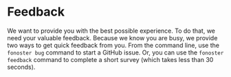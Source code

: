 # Feedback

We want to provide you with the best possible experience. To do that, we need your valuable feedback. Because we know you are busy, we provide two ways to get quick feedback from you. From the command line, use the `fonoster bug` command to start a GitHub issue. Or, you can use the `fonoster feedback` command to complete a short survey (which takes less than 30 seconds).